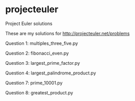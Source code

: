projecteuler
============

Project Euler solutions

These are my solutions for http://projecteuler.net/problems

Question 1: multiples_three_five.py

Question 2: fibonacci_even.py

Question 3: largest_prime_factor.py

Question 4: largest_palindrome_product.py

Question 7: prime_10001.py

Question 8: greatest_product.py
